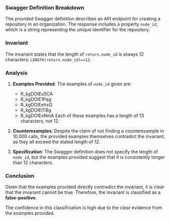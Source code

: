 ### Swagger Definition Breakdown
The provided Swagger definition describes an API endpoint for creating a repository in an organization. The response includes a property `node_id`, which is a string representing the unique identifier for the repository. 

### Invariant
The invariant states that the length of `return.node_id` is always 12 characters: `LENGTH(return.node_id)==12`. 

### Analysis
1. **Examples Provided**: The examples of `node_id` given are:
   - R_kgDOIEu5CA
   - R_kgDOIE1Pag
   - R_kgDOIEehxQ
   - R_kgDOIEtTBg
   - R_kgDOIExNmA
   Each of these examples has a length of 13 characters, not 12. 

2. **Counterexamples**: Despite the claim of not finding a counterexample in 10,000 calls, the provided examples themselves contradict the invariant, as they all exceed the stated length of 12. 

3. **Specification**: The Swagger definition does not specify the length of `node_id`, but the examples provided suggest that it is consistently longer than 12 characters. 

### Conclusion
Given that the examples provided directly contradict the invariant, it is clear that the invariant cannot be true. Therefore, the invariant is classified as a **false-positive**. 

The confidence in this classification is high due to the clear evidence from the examples provided.
